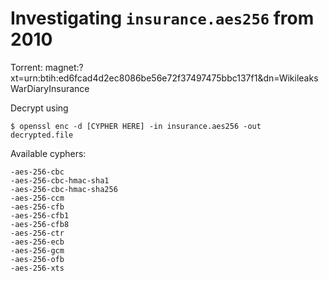 # Investigating `insurance.aes256` from 2010

Torrent: magnet:?xt=urn:btih:ed6fcad4d2ec8086be56e72f37497475bbc137f1&dn=WikileaksWarDiaryInsurance

Decrypt using


```
$ openssl enc -d [CYPHER HERE] -in insurance.aes256 -out decrypted.file
```

Available cyphers:
```
-aes-256-cbc
-aes-256-cbc-hmac-sha1
-aes-256-cbc-hmac-sha256
-aes-256-ccm
-aes-256-cfb
-aes-256-cfb1
-aes-256-cfb8
-aes-256-ctr
-aes-256-ecb
-aes-256-gcm
-aes-256-ofb
-aes-256-xts
```
